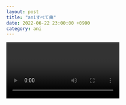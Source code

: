 ```yaml
---
layout: post
title: "aniすべて曲"
date: 2022-06-22 23:00:00 +0900
category: ani
---
```


<div class="video-container">
    <video id="player" class="video-js vjs-default-skin vjs-big-play-centered" data-json="/public/json/ani/aniすべて曲.json"></video>
</div>

```
```